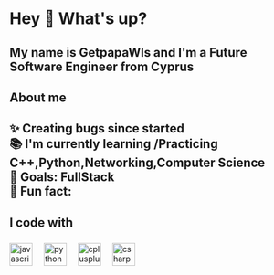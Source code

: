 <h1 align="left">Hey 👋 What's up?</h1>

###

<h2 align="left">My name is GetpapaWls and I'm a Future Software Engineer from Cyprus</h2>

###

<h2 align="left">About me</h2>

###

<h2 align="left">✨ Creating bugs since  started<br>📚 I'm currently learning /Practicing C++,Python,Networking,Computer Science<br>🎯 Goals: FullStack<br>🎲 Fun fact:</h2>

###

<h2 align="left">I code with</h2>

###

<div align="left">
  <img src="https://cdn.jsdelivr.net/gh/devicons/devicon/icons/javascript/javascript-original.svg" height="40" alt="javascript logo"  />
  <img width="12" />
  <img src="https://cdn.jsdelivr.net/gh/devicons/devicon/icons/python/python-original.svg" height="40" alt="python logo"  />
  <img width="12" />
  <img src="https://cdn.jsdelivr.net/gh/devicons/devicon/icons/cplusplus/cplusplus-original.svg" height="40" alt="cplusplus logo"  />
  <img width="12" />
  <img src="https://cdn.jsdelivr.net/gh/devicons/devicon/icons/csharp/csharp-original.svg" height="40" alt="csharp logo"  />
</div>

###
